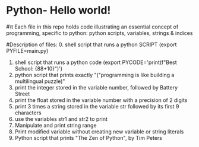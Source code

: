 # Python- Hello world!
#\t Each file in this repo holds code illustrating an essential concept of programming, specific to python: python scripts, variables, strings & indices

#Description of files:
0. shell script that runs a python SCRIPT (export PYFILE=main.py)
1. shell script that runs a python code (export PYCODE='print(f"Best School: {88+10}")')
2. python script that prints exactly "("programming is like building a multilingual puzzle)"
3. print the integer stored in the variable number, followed by Battery Street
4. print the float stored in the variable number with a precision of 2 digits
5. print 3 times a string stored in the variable str followed by its first 9 characters
6. use the variables str1 and str2 to print
7. Manipulate and print string range
8. Print modified variable without creating new variable or string literals
9. Python script that prints "The Zen of Python", by Tim Peters

